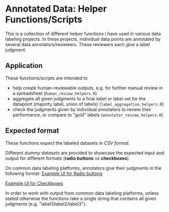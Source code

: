 # Annotated Data: Helper Functions/Scripts

This is a collection of different helper functions I have used in various data labeling projects.
In these projects, individual data points are annotated by several data annotators/reviewers. 
These reviewers each give a label judgment.

## Application 
These functions/scripts are intended to

- help create human-reviewable outputs, e.g. for further manual review in a spreadsheet (`human_review_helpers.R`)
- aggregate all given judgments to a final *label* or label set for the datapoint (majority label, union of labels) (`label_aggregation_helpers.R`)
- check the judgments given by individual annotators to review their performance, or compare to "gold" labels (`annotator_review_helpers.R`)

## Expected format
These functions expect the labeled datasets in *CSV format*.

Different *dummy datasets* are provided to showcase the expected input and output for different formats (**radio buttons** vs **checkboxes**).

On common data labeling platforms, annotators give their judgments in the following format:
[Example UI for Radio buttons](radio_buttons_UI_example.jpeg)

[Example UI for Checkboxes](checkboxes_UI_example.jpeg)

In order to work with output from common data labeling platforms, unless stated
otherwise the functions take a single string that contains all given judgments (e.g. "label1/label2/label3").


